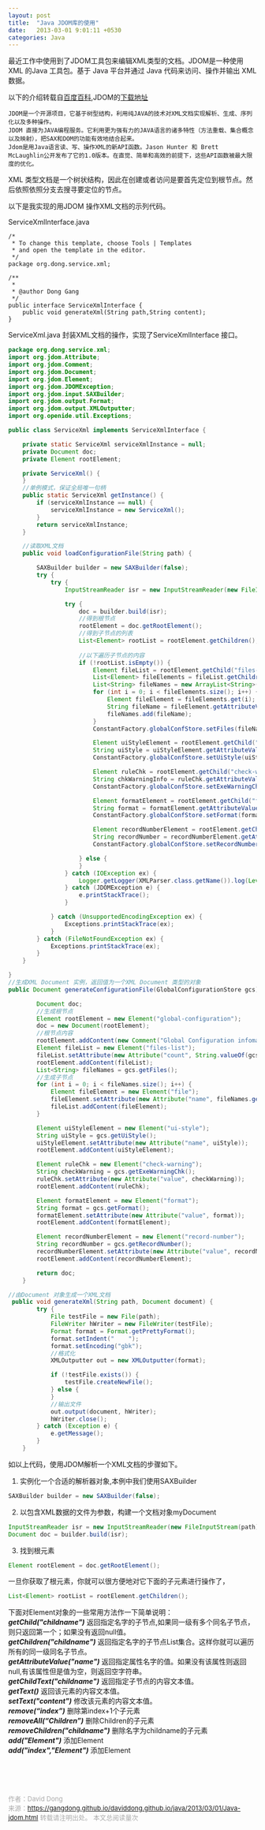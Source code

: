 ```yaml
---
layout: post
title:  "Java JDOM库的使用"
date:   2013-03-01 9:01:11 +0530
categories: Java
---
```


最近工作中使用到了JDOM工具包来编辑XML类型的文档。JDOM是一种使用 XML 的Java 工具包。基于 Java 平台并通过 Java 代码来访问、操作并输出 XML 数据。

以下的介绍转载自[百度百科](https://baike.baidu.com/item/JDOM/2229885?fr=aladdin),JDOM的[下载地址](http://www.jdom.org/downloads/index.html)
```
JDOM是一个开源项目，它基于树型结构，利用纯JAVA的技术对XML文档实现解析、生成、序列化以及多种操作。
JDOM 直接为JAVA编程服务。它利用更为强有力的JAVA语言的诸多特性（方法重载、集合概念以及映射），把SAX和DOM的功能有效地结合起来。
Jdom是用Java语言读、写、操作XML的新API函数。Jason Hunter 和 Brett McLaughlin公开发布了它的1.0版本。在直觉、简单和高效的前提下，这些API函数被最大限度的优化。
```
XML 类型文档是一个树状结构，因此在创建或者访问是要首先定位到根节点。然后依照依照分支去搜寻要定位的节点。<br>

以下是我实现的用JDOM 操作XML文档的示列代码。

ServiceXmlInterface.java 
```
/*
 * To change this template, choose Tools | Templates
 * and open the template in the editor.
 */
package org.dong.service.xml;

/**
 *
 * @author Dong Gang
 */
public interface ServiceXmlInterface {
    public void generateXml(String path,String content);
}
```
ServiceXml.java 封装XML文档的操作，实现了ServiceXmlInterface 接口。<br>
```java
package org.dong.service.xml;
import org.jdom.Attribute;
import org.jdom.Comment;
import org.jdom.Document;
import org.jdom.Element;
import org.jdom.JDOMException;
import org.jdom.input.SAXBuilder;
import org.jdom.output.Format;
import org.jdom.output.XMLOutputter;
import org.openide.util.Exceptions;

public class ServiceXml implements ServiceXmlInterface {

    private static ServiceXml serviceXmlInstance = null;
    private Document doc;
    private Element rootElement;

    private ServiceXml() {
    }
	//单例模式，保证全局唯一句柄
    public static ServiceXml getInstance() {
        if (serviceXmlInstance == null) {
            serviceXmlInstance = new ServiceXml();
        }
        return serviceXmlInstance;
    }

    //读取XML文档
    public void loadConfigurationFile(String path) {

        SAXBuilder builder = new SAXBuilder(false);
        try {
            try {
                InputStreamReader isr = new InputStreamReader(new FileInputStream(path), "gbk");

                try {
                    doc = builder.build(isr);
 					//得到根节点
                    rootElement = doc.getRootElement();
					//得到子节点的列表
                    List<Element> rootList = rootElement.getChildren();
					
                    //以下遍历子节点的内容
                    if (!rootList.isEmpty()) {
                        Element fileList = rootElement.getChild("files-list");
                        List<Element> fileElements = fileList.getChildren();
                        List<String> fileNames = new ArrayList<String>();
                        for (int i = 0; i < fileElements.size(); i++) {
                            Element fileElement = fileElements.get(i);
                            String fileName = fileElement.getAttributeValue("name");
                            fileNames.add(fileName);
                        }
                        ConstantFactory.globalConfStore.setFiles(fileNames);

                        Element uiStyleElement = rootElement.getChild("ui-style");
                        String uiStyle = uiStyleElement.getAttributeValue("name");
                        ConstantFactory.globalConfStore.setUiStyle(uiStyle);

                        Element ruleChk = rootElement.getChild("check-warning");
                        String chkWarningInfo = ruleChk.getAttributeValue("value");
                        ConstantFactory.globalConfStore.setExeWarningChk(chkWarningInfo);

                        Element formatElement = rootElement.getChild("format");
                        String format = formatElement.getAttributeValue("value");
                        ConstantFactory.globalConfStore.setFormat(format);

                        Element recordNumberElement = rootElement.getChild("record-number");
                        String recordNumber = recordNumberElement.getAttributeValue("value");
                        ConstantFactory.globalConfStore.setRecordNumber(recordNumber);

                    } else {
                    }
                } catch (IOException ex) {
                    Logger.getLogger(XMLParser.class.getName()).log(Level.SEVERE, null, ex);
                } catch (JDOMException e) {
                    e.printStackTrace();
                }

            } catch (UnsupportedEncodingException ex) {
                Exceptions.printStackTrace(ex);
            }
        } catch (FileNotFoundException ex) {
            Exceptions.printStackTrace(ex);
        }
    }

}
//生成XML Document 实例，返回值为一个XML Document 类型的对象
public Document generateConfigurationFile(GlobalConfigurationStore gcs) {

        Document doc;
        //生成根节点
        Element rootElement = new Element("global-configuration");
        doc = new Document(rootElement);
        //根节点内容
        rootElement.addContent(new Comment("Global Configuration infomation."));
        Element fileList = new Element("files-list");
        fileList.setAttribute(new Attribute("count", String.valueOf(gcs.getFiles().size())));
        rootElement.addContent(fileList);
        List<String> fileNames = gcs.getFiles();
        //生成子节点
        for (int i = 0; i < fileNames.size(); i++) {
            Element fileElement = new Element("file");
            fileElement.setAttribute(new Attribute("name", fileNames.get(i)));
            fileList.addContent(fileElement);
        }

        Element uiStyleElement = new Element("ui-style");
        String uiStyle = gcs.getUiStyle();
        uiStyleElement.setAttribute(new Attribute("name", uiStyle));
        rootElement.addContent(uiStyleElement);

        Element ruleChk = new Element("check-warning");
        String checkWarning = gcs.getExeWarningChk();
        ruleChk.setAttribute(new Attribute("value", checkWarning));
        rootElement.addContent(ruleChk);

        Element formatElement = new Element("format");
        String format = gcs.getFormat();
        formatElement.setAttribute(new Attribute("value", format));
        rootElement.addContent(formatElement);

        Element recordNumberElement = new Element("record-number");
        String recordNumber = gcs.getRecordNumber();
        recordNumberElement.setAttribute(new Attribute("value", recordNumber));
        rootElement.addContent(recordNumberElement);

        return doc;
    }

//由Document 对象生成一个XML文档
 public void generateXml(String path, Document document) {
        try {
            File testFile = new File(path);
            FileWriter hWriter = new FileWriter(testFile);
            Format format = Format.getPrettyFormat();
            format.setIndent("    ");
            format.setEncoding("gbk");
            //格式化
            XMLOutputter out = new XMLOutputter(format);

            if (!testFile.exists()) {
                testFile.createNewFile();
            } else {
            }
            //输出文件
            out.output(document, hWriter);
            hWriter.close();
        } catch (Exception e) {
            e.getMessage();
        }
    }

```
如以上代码，使用JDOM解析一个XML文档的步骤如下。<br>

1. 实例化一个合适的解析器对象,本例中我们使用SAXBuilder<br>
```java
SAXBuilder builder = new SAXBuilder(false);
```
2. 以包含XML数据的文件为参数，构建一个文档对象myDocument<br>
```java
InputStreamReader isr = new InputStreamReader(new FileInputStream(path), "gbk");
Document doc = builder.build(isr);
```
3. 找到根元素
```java
Element rootElement = doc.getRootElement();
```
一旦你获取了根元素，你就可以很方便地对它下面的子元素进行操作了，<br>
```java
List<Element> rootList = rootElement.getChildren();
```
下面对Element对象的一些常用方法作一下简单说明：<br>
***getChild("childname")*** 返回指定名字的子节点,如果同一级有多个同名子节点，则只返回第一个；如果没有返回null值。<br>
***getChildren("childname")*** 返回指定名字的子节点List集合。这样你就可以遍历所有的同一级同名子节点。<br>
***getAttributeValue("name")*** 返回指定属性名字的值。如果没有该属性则返回null,有该属性但是值为空，则返回空字符串。<br>
***getChildText("childname")*** 返回指定子节点的内容文本值。<br>
***getText()*** 返回该元素的内容文本值。<br>
***setText("content")*** 修改该元素的内容文本值。<br>
***remove(“index”)*** 删除第index+1个子元素<br>
***removeAll(“Children”)*** 删除Children的子元素<br>
***removeChildren("childname")*** 删除名字为childname的子元素<br>
***add("Element")*** 添加Element<br>
***add("index","Element")*** 添加Element<br>

<!-- Gitalk 评论 start  -->
<!-- Link Gitalk 的支持文件  -->
<link rel="stylesheet" href="https://unpkg.com/gitalk/dist/gitalk.css">
<script src="https://unpkg.com/gitalk/dist/gitalk.min.js"></script>
<div id="gitalk-container"></div>
<script type="text/javascript">
   var gitalk = new Gitalk({

   // gitalk的主要参数
   clientID: '5e24fc307693a6df3bc5',
   clientSecret: '28c9c17e1174c705c42e9bdc92f87cadcc4ec8b8',
   repo: 'daviddong.github.io',
   owner: 'gangdong',
   admin: ['gangdong'],
   id: 'java/2013/03/01/Java-jdom.html',
   title: 'comments'
    });
   gitalk.render('gitalk-container');
</script>
<!-- Gitalk end -->

<br><br><br>

<font size="2" color="#aaa">作者：David Dong<br></font>
<font size="2" color="#aaa">来源：https://gangdong.github.io/daviddong.github.io/java/2013/03/01/Java-jdom.html</font>
<font size="2" color="#aaa">转载请注明出处。</font>
<span id="busuanzi_container_page_pv" ></span><font size="2" color="#aaa">
本文总阅读量</font><font size="2" color="#aaa"><span id="busuanzi_value_page_pv"></font></span><font size="2" color="#aaa">次</font>